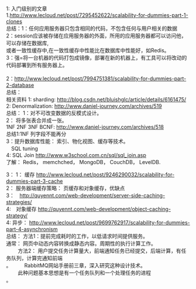 1: 入门级别的文章</br>
   1.http://www.lecloud.net/post/7295452622/scalability-for-dummies-part-1-clones</br>
         总结：1：任何应用服务器只包含相同的代码，不包含任何与用户相关的数据</br>
               2：session应该被存储在应用服务器的外面，所用的应用服务器都可以访问他，可以存储在数据库,</br>
                  或者一致性缓存中,在一致性缓存中性能比在数据库中性能好，如Redis。</br>
               3：强=将一台机器的代码打包成镜像，部署在新的机器上，有工具可以将改动的代码部署到所有服务器上。</br>
   </br>
   2：http://www.lecloud.net/post/7994751381/scalability-for-dummies-part-2-database</br>
         总结：</br>
               相关资料 1: sharding: http://blog.csdn.net/bluishglc/article/details/6161475/</br>
                        2: Denormalization: http://www.daniel-journey.com/archives/519</br>
                       总结： 1：对不可改变数据的反模式设计。</br>
                              2： 将多张表合并成一张。</br>
                                  1NF 2NF 3NF BCNF: http://www.daniel-journey.com/archives/518</br>
                                  总结1:1NF 列字段不能再分</br>
                             3：提升数据库性能： 索引、物化视图、缓存等技术。</br>
                              　SQL tuning</br>
                                4: SQL Join http://www.w3school.com.cn/sql/sql_join.asp</br>
                            了解： Redis， memchched， MongoDB， CouchDB， LevelDB.</br>
        
         
   3： 1： 缓存 http://www.lecloud.net/post/9246290032/scalability-for-dummies-part-3-cache</br>
       2： 服务器端缓存策略： 页缓存和对象缓存，优缺点</br>
       3：　http://quyennt.com/web-development/server-side-caching-strategies/</br>
       4:　对象缓存 http://quyennt.com/web-development/object-caching-strategy/</br>
   4: 异步： http://www.lecloud.net/post/9699762917/scalability-for-dummies-part-4-asynchronism</br>
          总结： 方法1：提前完成耗时的工作，以低请求时间提供服务。</br>
                        通常： 网页中动态内容转换成静态内容。周期性的执行计算工作。</br>
          　　     方法2： 用户提交任务计算量大，前端通知任务已经提交，后端计算，有任务队列，计算完通知前端</br>。
          　            　RabbitMQ网站手册前三章，深入研究这种设计技术。</br>
          　　            此种问题基本思想是有一个任务队列和一个处理任务的进程</br>。

